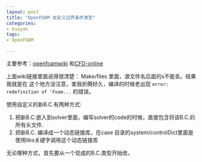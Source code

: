 ```yaml
---
layout: post
title: "OpenFOAM 自定义边界条件类型"
categories:
- kuoyan
tags:
- OpenFOAM

---
```


主要参考：[openfoamwiki](http://openfoamwiki.net/index.php/HowTo_Adding_a_new_boundary_condition)
和[CFD-online](http://www.cfd-online.com/Forums/openfoam/72434-custom-boundary-condition-openfoam.html)

上面wiki链接里面说得很清楚： Make/files 里面，源文件名后面的s不能丢。结果我就是在
这个地方没注意，害我折腾好久，编译的时候老出现 `error: redefinition of 'Foam...` 的错误。

使用自定义的新B.C.有两种方式:
1. 把新B.C.嵌入到solver里面，编写solver的code的时候，直接包含将该B.C.的所有头文件.
2. 把新B.C. 编译成一个动态链接库，在case 目录的system/controlDict里面是使用libs关键字调用这个动态链接库

无论哪种方式，首先要从一个现成的B.C.类型开始改，
